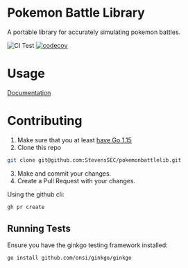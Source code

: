 # Pokemon Battle Library

A portable library for accurately simulating pokemon battles.

![CI Test](https://github.com/StevensSEC/pokemonbattlelib/workflows/CI%20Test/badge.svg)
[![codecov](https://codecov.io/gh/StevensSEC/pokemonbattlelib/branch/main/graph/badge.svg?token=lFGcKzL3Cp)](https://codecov.io/gh/StevensSEC/pokemonbattlelib)

# Usage

[Documentation](https://pkg.go.dev/github.com/StevensSEC/pokemonbattlelib)

# Contributing

1. Make sure that you at least [have Go 1.15](https://golang.org/dl/)
2. Clone this repo

```bash
git clone git@github.com:StevensSEC/pokemonbattlelib.git
```

3. Make and commit your changes.
4. Create a Pull Request with your changes.

Using the github cli:
```bash
gh pr create
```

## Running Tests

Ensure you have the ginkgo testing framework installed:
```bash
go install github.com/onsi/ginkgo/ginkgo
```
